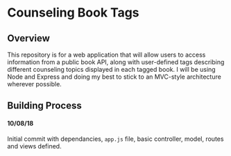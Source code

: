 # Counseling Book Tags

## Overview
This repository is for a web application that will allow users to access information from a public book API, along with user-defined tags describing different counseling topics displayed in each tagged book. I will be using Node and Express and doing my best to stick to an MVC-style architecture wherever possible.

## Building Process

#### 10/08/18
Initial commit with dependancies, `app.js` file, basic controller, model, routes and views defined.